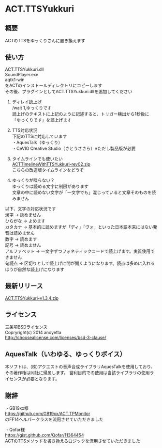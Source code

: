 ACT.TTSYukkuri
============

概要
-------------
ACTのTTSをゆっくりさんに置き換えます
  
  
使い方
--------------
ACT.TTSYukkuri.dll  
SoundPlayer.exe  
aqtk1-win  
をACTのインストールディレクトリにコピーします  
その後、プラグインとしてACT.TTSYukkuri.dllを追加してください
  
  
1) ディレイ読上げ  
/wait 1,ゆっくりです  
読上げのテキストに上記のように記述すると、トリガー検出から1秒後に「ゆっくりです」を読上げます  
  
  
2) TTS対応状況  
下記のTTSに対応しています  
・AquesTalk（ゆっくり）  
・CeVIO Creative Studio（さとうささら）※ただし製品版が必要  
  
  
3) タイムラインでも使いたい  
[ACTTimelineWithTTSYukkuri-rev02.zip](https://github.com/anoyetta/ACT.TTSYukkuri/releases/download/ACTTimeline-rev02/ACTTimelineWithTTSYukkuri-rev02.zip "ACTTimelineWithTTSYukkuri-rev02.zip")  
こちらの改造版タイムラインをどうぞ  
  
  
4) ゆっくりが喋らない？  
ゆっくりは読める文字に制限があります  
文章の中に読めない文字が「一文字でも」混じっていると文章そのものを読みません  
  
以下、文字の対応状況です  
漢字 → 読めません  
ひらがな → よめます  
カタカナ → 基本的に読めますが「ディ」「ヴォ」といった日本語本来にはない発音は読めません  
数字 → 読めます  
記号 → 読めません  
アルファベット → 一文字ずつフォネティックコードで読上げます。実質使用できません  
句読点 → 区切りとして読上げに間が開くようになります。読点は多めに入れるほうが自然な読上げになります  
  

        
最新リリース
--------------
[ACT.TTSYukkuri-v1.3.4.zip](https://github.com/anoyetta/ACT.TTSYukkuri/releases/download/v1.3.4/ACT.TTSYukkuri-v1.3.4.zip "ACT.TTSYukkuri-v1.3.4.zip")  


ライセンス
--------------
三条項BSDライセンス  
Copryright(c) 2014 anoyetta  
http://choosealicense.com/licenses/bsd-3-clause/  
  
  
AquesTalk（いわゆる、ゆっくりボイス）
--------------
本ソフトは、(株)アクエストの音声合成ライブラリAquesTalkを使用しており、その著作権は同社に帰属します。
営利目的での使用は当該ライブラリの使用ライセンスが必要となります。


謝辞
--------------
・GB19xx様  
https://github.com/GB19xx/ACT.TPMonitor  
のFF14ヘルパークラスを流用させていただきました  
  
・Qofar様  
https://gist.github.com/Qofar/11364454  
ACTのTTSメソッドを書き換えるロジックを流用させていただきました  
